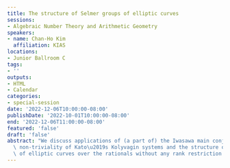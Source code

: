 ```yaml
---
title: The structure of Selmer groups of elliptic curves
sessions:
- Algebraic Number Theory and Arithmetic Geometry
speakers:
- name: Chan-Ho Kim
  affiliation: KIAS
locations:
- Junior Ballroom C
tags:
- ''
outputs:
- HTML
- Calendar
categories:
- special-session
date: '2022-12-06T10:00:00-08:00'
publishDate: '2022-10-01T10:00:00-08:00'
end: '2022-12-06T11:00:00-08:00'
featured: 'false'
draft: 'false'
abstract: "We discuss applications of (a part of) the Iwasawa main conjecture to the\
  \ non-triviality of Kato\u2019s Kolyvagin systems and the structure of Selmer groups\
  \ of elliptic curves over the rationals without any rank restriction."
---
```

